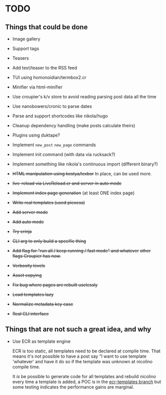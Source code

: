 # TODO

## Things that could be done

* Image gallery
* Support tags
* Teasers
* Add text/teaser to the RSS feed
* TUI using homonoidian/termbox2.cr
* Minifier via html-minifier
* Use croupier's k/v store to avoid reading parsing post data
  all the time
* Use nanobowers/cronic to parse dates
* Parse and support shortcodes like nikola/hugo
* Cleanup dependency handling (make posts calculate theirs)
* Plugins using duktape?
* Implement `new_post` `new_page` commands
* Implement init command (with data via rucksack?)
* Implement something like nikola's continuous import (different binary?)

* ~~HTML manipulation using kostya/lexbor~~ In place, can be used more.
* ~~live-reload via LiveReload.cr and server in auto mode~~
* ~~Implement index page generation~~ (at least ONE index page)
* ~~Write real templates (used picocss)~~
* ~~Add server mode~~
* ~~Add auto mode~~
* ~~Try crinja~~
* ~~CLI arg to only build a specific thing~~
* ~~Add flag for "run all / keep running / fast mode" and whatever~~
  ~~other flags Croupier has now.~~
* ~~Verbosity levels~~
* ~~Asset copying~~
* ~~Fix bug where pages are rebuilt uselessly~~
* ~~Load templates lazy~~
* ~~Normalize metadata key case~~
* ~~Real CLI interface~~

## Things that are not such a great idea, and why

* Use ECR as template engine

  ECR is too static, all templates need to be declared
  at compile time. That means it's not possible to have
  a post say "I want to use template 'whatever' and
  have it do so if the template was unknown at nicolino
  compile time.

  It *is* be possible to generate code for all templates
  and rebuild nicolino every time a template is added,
  a POC is in the [ecr-templates branch](https://github.com/ralsina/nicolino/tree/ecr-templates)
  but some testing indicates the performance gains are
  marginal.

